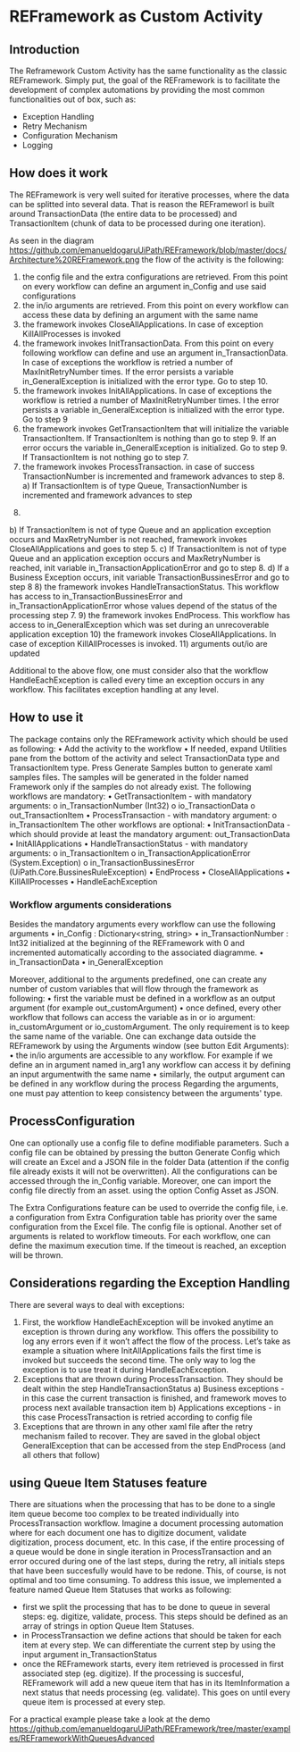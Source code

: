 # REFramework as Custom Activity

## Introduction

The Reframework Custom Activity has the same functionality as the classic REFramework. Simply put, the goal of the
REFramework is to facilitate the development of complex automations by providing the most common
functionalities out of box, such as:
- Exception Handling
- Retry Mechanism
- Configuration Mechanism
- Logging

## How does it work

The REFramework is very well suited for iterative processes, where the data can be splitted into several data. That is reason the REFrameworl is built around TransactionData (the entire data to be processed) and TransactionItem (chunk of data to be processed during one iteration).

As seen in the diagram https://github.com/emanueldogaruUiPath/REFramework/blob/master/docs/Architecture%20REFramework.png the flow of the activity is the following:
1) the config file and the extra configurations are retrieved. From this point on every workflow can define an
argument in_Config and use said configurations
2) the in/io arguments are retrieved. From this point on every workflow can access these data by defining an
argument with the same name
3) the framework invokes CloseAllApplications. In case of exception KillAllProcesses is invoked
4) the framework invokes InitTransactionData. From this point on every following workflow can define and use an
argument in_TransactionData. In case of exceptions the workflow is retried a number
of MaxInitRetryNumber times. If the error persists a variable in_GeneralException is initialized with the error
type. Go to step 10.
5) the framework invokes InitAllApplications. In case of exceptions the workflow is retried a number
of MaxInitRetryNumber times. I the error persists a variable in_GeneralException is initialized with the error
type. Go to step 9
6) the framework invokes GetTransactionItem that will initialize the
variable TransactionItem. If TransactionItem is nothing than go to step 9. If an error occurs the
variable in_GeneralException is initialized. Go to step 9. If TransactionItem is not nothing go to step 7.
7) the framework invokes ProcessTransaction. in case of success TransactionNumber is incremented and
framework advances to step 8.
a) If TransactionItem is of type Queue, TransactionNumber is incremented and framework advances to step
8.
b) If TransactionItem is not of type Queue and an application exception occurs and MaxRetryNumber is not
reached, framework invokes CloseAllApplications and goes to step 5.
c) If TransactionItem is not of type Queue and an application exception occurs and MaxRetryNumber is
reached, init variable in_TransactionApplicationError and go to step 8.
d) If a Business Exception occurs, init variable TransactionBussinesError and go to step 8
8) the framework invokes HandleTransactionStatus. This workflow has access
to in_TransactionBussinesError and in_TransactionApplicationError whose values depend of the status of the
processing step 7.
9) the framework invokes EndProcess. This workflow has access to in_GeneralException which was set during an
unrecoverable application exception
10) the framework invokes CloseAllApplications. In case of exception KillAllProcesses is invoked.
11) arguments out/io are updated

Additional to the above flow, one must consider also that the workflow HandleEachException is called every time an
exception occurs in any workflow. This facilitates exception handling at any level.

## How to use it 

The package contains only the REFramework activity which should be used as following:
• Add the activity to the workflow
• If needed, expand Utilities pane from the bottom of the activity and select TransactionData type
and TransactionItem type. Press Generate Samples button to generate xaml samples files. The samples will
be generated in the folder named Framework only if the samples do not already exist.
The following workflows are mandatory:
• GetTransactionItem - with mandatory arguments:
o in_TransactionNumber (Int32)
o io_TransactionData
o out_TransactionItem
• ProcessTransaction - with mandatory argument:
o in_TransactionItem
The other workflows are optional:
• InitTransactionData - which should provide at least the mandatory argument: out_TransactionData
• InitAllApplications
• HandleTransactionStatus - with mandatory arguments:
o in_TransactionItem
o in_TransactionApplicationError (System.Exception)
o in_TransactionBussinesError (UiPath.Core.BussinesRuleException)
• EndProcess
• CloseAllApplications
• KillAllProcesses
• HandleEachException

### Workflow arguments considerations
Besides the mandatory arguments every workflow can use the following arguments
• in_Config : Dictionary<string, string>
• in_TransactionNumber : Int32 initialized at the beginning of the REFramework with 0 and incremented
automatically according to the associated diagramme.
• in_TransactionData
• in_GeneralException

Moreover, additional to the arguments predefined, one can create any number of custom variables that will flow
through the framework as following:
• first the variable must be defined in a workflow as an output argument (for example out_customArgument)
• once defined, every other workflow that follows can access the variable as in or io argument:
in_customArgument or io_customArgument. The only requirement is to keep the same name of the
variable.
One can exchange data outside the REFramework by using the Arguments window (see button Edit Arguments):
• the in/io arguments are accessible to any workflow. For example if we define an in argument named in_arg1
any workflow can access it by defining an input argumentwith the same name
• similarly, the output argument can be defined in any workflow during the process
Regarding the arguments, one must pay attention to keep consistency between the arguments' type.

## ProcessConfiguration

One can optionally use a config file to define modifiable parameters. Such a config file can be obtained by pressing
the button Generate Config which will create an Excel and a JSON file in the folder Data (attention if the config file already exists
it will not be overwritten). All the configurations can be accessed through the in_Config variable. Moreover, one can import the config file directly from an asset. using the option Config Asset as JSON.

The Extra Configurations feature can be used to override the config file, i.e. a configuration from Extra Configuration
table has priority over the same configuration from the Excel file.
The config file is optional.
Another set of arguments is related to workflow timeouts. For each workflow, one can define the maximum
execution time. If the timeout is reached, an exception will be thrown. 

## Considerations regarding the Exception Handling

There are several ways to deal with exceptions:
1) First, the workflow HandleEachException will be invoked anytime an exception is thrown during any workflow.
This offers the possibility to log any errors even if it won’t affect the flow of the process. Let’s take as example
a situation where InitAllApplications fails the first time is invoked but succeeds the second time. The only way
to log the exception is to use treat it during HandleEachException.
2) Exceptions that are thrown during ProcessTransaction. They should be dealt within the
step HandleTransactionStatus
a) Business exceptions - in this case the current transaction is finished, and framework moves to process next
available transaction item
b) Applications exceptions - in this case ProcessTransaction is retried according to config file
3) Exceptions that are thrown in any other xaml file after the retry mechanism failed to recover. They are saved in
the global object GeneralException that can be accessed from the step EndProcess (and all others that follow)


## using Queue Item Statuses feature

There are situations when the processing that has to be done to a single item queue become too complex to be treated individually into ProcessTransaction workflow. Imagine a document processing automation where for each document one has to digitize document, validate digitization, process document, etc. In this case, if the entire processing of a queue would be done in single iteration in ProcessTransaction and an error occured during one of the last steps, during the retry, all initials steps that have been succesfully  would have to be redone. This, of course, is not optimal and too time consuming. To address this issue, we implemented a feature named Queue Item Statuses that works as following:
- first we split the processing that has to be done to queue in several steps: eg. digitize, validate, process. This steps should be defined as an array of strings in option Queue Item Statuses.
- in ProcessTransaction we define actions that should be taken for each item at every step. We can differentiate the current step by using the input argument in_TransactionStatus
- once the REFramework starts, every item retrieved is processed in first associated step (eg. digitize). If the processing is succesful, REFramework will add a new queue item that has in its ItemInformation a next status that needs processing (eg. validate). This goes on until every queue item is processed at every step. 

For a practical example please take a look at the demo  https://github.com/emanueldogaruUiPath/REFramework/tree/master/examples/REFrameworkWithQueuesAdvanced

